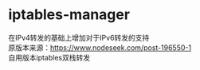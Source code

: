# iptables-manager
在IPv4转发的基础上增加对于IPv6转发的支持<br>
原版本来源：https://www.nodeseek.com/post-196550-1<br>
自用版本iptables双栈转发
